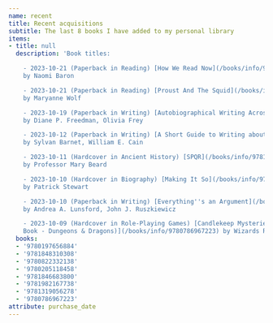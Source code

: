 ```yaml
---
name: recent
title: Recent acquisitions
subtitle: The last 8 books I have added to my personal library
items:
- title: null
  description: 'Book titles:

    - 2023-10-21 (Paperback in Reading) [How We Read Now](/books/info/9780197656884)
    by Naomi Baron

    - 2023-10-21 (Paperback in Reading) [Proust And The Squid](/books/info/9781848310308)
    by Maryanne Wolf

    - 2023-10-19 (Paperback in Writing) [Autobiographical Writing Across the Disciplines](/books/info/9780822332138)
    by Diane P. Freedman, Olivia Frey

    - 2023-10-12 (Paperback in Writing) [A Short Guide to Writing about Literature](/books/info/9780205118458)
    by Sylvan Barnet, William E. Cain

    - 2023-10-11 (Hardcover in Ancient History) [SPQR](/books/info/9781846683800)
    by Professor Mary Beard

    - 2023-10-10 (Hardcover in Biography) [Making It So](/books/info/9781982167738)
    by Patrick Stewart

    - 2023-10-10 (Paperback in Writing) [Everything''s an Argument](/books/info/9781319056278)
    by Andrea A. Lunsford, John J. Ruszkiewicz

    - 2023-10-09 (Hardcover in Role-Playing Games) [Candlekeep Mysteries (D&D Adventure
    Book - Dungeons & Dragons)](/books/info/9780786967223) by Wizards RPG Team'
  books:
  - '9780197656884'
  - '9781848310308'
  - '9780822332138'
  - '9780205118458'
  - '9781846683800'
  - '9781982167738'
  - '9781319056278'
  - '9780786967223'
attribute: purchase_date
---
```


